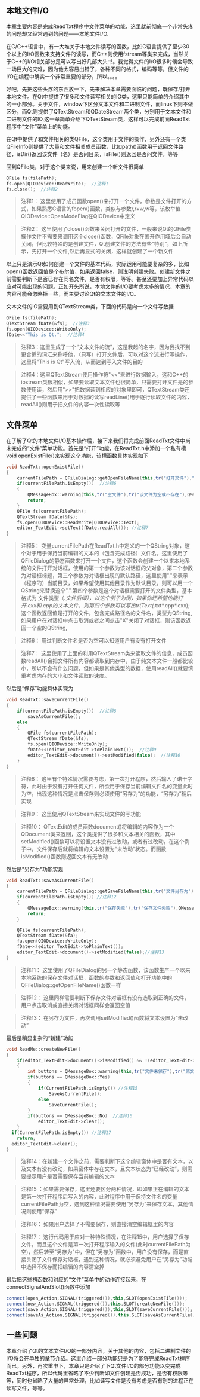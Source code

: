 ## 本地文件I/O

本章主要内容是完成ReadTxt程序中文件菜单的功能，这里就前彻底一个非常头疼的问题却又经常遇到的问题——本地文件I/O.

在C/C++语言中，有一大堆关于本地文件读写的函数，比如C语言提供了至少30个以上的I/O函数来支持文件的读写，而C++则使用fstream等类来完成，当然关于C++的I/O相关部分足可以写出好几部大头书。我觉得文件的I/O很多时候会导致一场巨大的灾难，因为他太容易出错了，各种不同的格式，编码等等，但文件的I/O在编程中确实一个非常重要的部分，所以。。。。

好吧，先把这些头疼的东西放一下，先来解决本章需要面临的问题，既保存/打开本地文件。在Qt中提供了很多和文件读写相关的IO类，这里只能简单的介绍其中的一小部分。关于文件，window下区分文本文件和二进制文件，而linux下则不做区分，而Qt则提供了QTextStream和QDateStream两个类，分别用于文本文件和二进制文件的IO,这一章简单介绍下QTextStream类，这样可以完成前面ReadTxt程序中“文件”菜单上的功能。

在Qt中提供了和文件相关的类QFile，这个类用于文件的操作，另外还有一个类QFileInfo则提供了大量和文件相关成员函数，比如path()函数用于返回文件路径，isDir()返回该文件（名）是否问目录，isFile()则返回是否问文件，等等

回到QFile类，对于这个类来说，用来创建一个新文件很简单
```c++
QFile fs(filePath);
fs.open(QIODevice::ReadWrite);  //注释1
fs.close();  //注释2
```

>注释1： 这里使用了成员函数open()来打开一个文件，参数是文件打开的方式，如果熟悉C语言的fopen()函数，类似与参数r,r+w,w等，该枚举值QIODevice::OpenModeFlag在QIODevice中定义

>注释2： 这里使用了close()函数来关闭打开的文件，一般来说Qt的QFile类操作文件不需要来调用这个close()函数，QFile对象在离开作用域后会自动关闭，但比较特殊的是创建文件，Qt创建文件的方法有些“特别”，如上所示，先打开一个文件,然后再显式的关闭，这样就创建了一个新文件

以上只是演示Qt如何创建一个文件的基本代码，实际运用可能要复杂的多，比如open()函数返回值是个布尔值，如果返回false，则说明创建失败。创建新文件之前需要判断下是否已存在同名文件，是否有权限，等等。甚至还要加上异常代码以应对可能出现的问题。正如开头所说，本地文件的I/O要考虑太多的情况，本章的内容可能会忽略掉一些，而主要讨论Qt的文本文件的I/O。

文本文件的IO需要用到QTextStream类，下面的代码是向一个文件写数据
```c++
QFile fs(filePath);
QTextStream fDate(&fs);  //注释3
fs.open(QIODevice::WriteOnly);
fDate<<"This is Qt.";  //注释4
```
>注释3：这里生成了一个“文本文件的流”，这是我起的名字，因为我找不到更合适的词汇来称呼他，（只写）打开文件后，可以对这个流进行写操作，这里将"This is Qt"写入流，从而达到写入文件的目的

>注释4：这里QTextStream使用操作符"<<"来进行数据输入，这和C++的iostream类很相似，如果要读取文本文件也很简单，只需要打开文件是的参数使用读，然后用">>"把数据读到相应的对象里即可，QTextStream类还提供了一些函数来用于对数据的读写readLine()用于逐行读取文件的内容，readAll()则用于把文件的内容一次性读取等

## 文件菜单
在了解了Qt的本地文件I/O基本操作后，接下来我们将完成前面ReadTxt文件中尚未完成的“文件”菜单功能。首先是“打开”功能，在ReadTxt.h中添加一个私有槽void openExistFile()来实现这个功能，该槽函数具体实现如下
```c++
void ReadTxt::openExistFile()
{
    currentFilePath = QFileDialog::getOpenFileName(this,tr("打开文件"),".",tr("Text(*.txt)"));  //注释5
    if(currentFilePath.isEmpty())  //注释6
    {
        QMessageBox::warning(this,tr("空文件"),tr("该文件为空或不存在"),QMessageBox::Yes);
        return;
    }
    QFile fs(currentFilePath);
    QTextStream fDate(&fs);
    fs.open(QIODevice::ReadWrite|QIODevice::Text);
    editor_TextEdit->setText(fDate.readAll()); //注释7
}
```
>注释5： 变量currentFilePath在ReadTxt.h中定义的一个QString对象，这个对于用于保持当前编辑的文本的（包含完成路径）文件名。这里使用了QFileDialog的静态函数来打开一个文件，这个函数会创建一个以来本地系统的文件打开对话框，使用的第一个参数为该对话框的父对象，第二个参数为对话框标题，第三个参数为对话框出现的默认路径，这里使用"."来表示（程序的）当前目录，如果希望使用其他目录作为默认目录，则可以用一个QString来替换这个".".第四个参数是这个对话框需要打开的文件类型，基本格式为 文件类型（*.文件后缀），以这个例子为例，如果你还希望他能打开.cxx和.cpp的文本文件，则第四个参数可以写出tr(Text(*.txt*.cpp*.cxx);这个函数返回值是打开的文件，包含完成路径名的文件名，类型为QString,如果用户在对话框中点击取消或者之间点击"X"关闭了对话框，则该函数返回一个空的QString,

>注释6： 用过判断文件名是否为空可以知道用户有没有打开文件

>注释7： 这里使用了上面的利用QTextStream类来读取文件的信息，成员函数readAll()会把文件所有内容都读取到内存中，由于纯文本文件一般都比较小，所以不会有什么问题，但如果是其他类型的数据，使用readAll()就要慎重考虑内存的大小和文件读取的速度。

然后是“保存”功能具体实现为
```c++
void ReadTxt::saveCurrentFile()
{
    if(currentFilePath.isEmpty())  //注释8
        saveAsCurrentFile();
    else
    {
        QFile fs(currentFilePath);
        QTextStream fDate(&fs);
        fs.open(QIODevice::WriteOnly);
        fDate<<(editor_TextEdit->toPlainText());  //注释9
        editor_TextEdit->document()->setModified(false);  //注释10
    }
}
```
>注释8： 这里有个特殊情况需要考虑，第一次打开程序，然后输入了诺干字符，此时由于没有打开任何文件，所欲用于保存当前编辑文件名的变量此时为空，出现这种情况是点击保存则必须使用“另存为”的功能，“另存为”稍后实现

>注释9： 这里使用QTextStream来实现文件的写功能      

>注释10： QTextEdit的成员函数document()将编辑的内容作为一个QDocument类来返回，这个类提供了很多和文本相关的函数，其中setModified()函数可以将设置文本没有过改动，或者有过改动，在这个例子中，文件保存后就将编辑的文本设置为“未改动”状态。而函数isModified()函数则返回文本有无改动   

然后是"另存为"功能实现
```c++
void ReadTxt::saveAsCurrentFile()
{
    currentFilePath = QFileDialog::getSaveFileName(this,tr("文件另存为"),".",tr("Text(*.txt)"));//注释11
    if(currentFilePath.isEmpty()) //注释12
    {
        QMessageBox::warning(this,tr("保存失败"),tr("保存文件失败"),QMessageBox::Yes);
        return;
    }

    QFile fs(currentFilePath);
    QTextStream fDate(&fa);
    fa.open(QIODevice::WriteOnly);
    fDate<<(editor_TextEdit->toPlainText());
    editor_TextEdit->document()->setModified(false);//注释13
}
```
>注释11： 这里使用了QFileDialog的另一个静态函数，该函数生产一个以来本地系统的保存文件对话框，函数的参数和返回值和打开功能中的QFileDialog::getOpenFileName()函数一样

>注释12： 这里同样需要判断下保存文件对话框有没有选取到正确的文件，用户点击取消或直接关闭对话框同样会返回空值

>注释13： 在另存为文件，再次调用setModified()函数将文本设置为“未改动”

最后是稍显复杂的“新建”功能
```c++
void ReadMe::createNewFile()
{
    if(editor_TextEdit->document()->isModified() && !(editor_TextEdit->toPlainText().isEmpty())) //注释14
    {
        int buttons = QMessageBox::warning(this,tr("文件未保存"),tr("原文件尚未保存，是否需要保存？"),QMessageBox::Yes|QMessageBox::No);
        if(buttons == QMessageBox::Yes)
        {
            if(CurrentFilePath.isEmpty()) //注释15
                SaveAsCurrentFile();
            else
                SaveCurrentFile();
        }
        if(buttons == QMessageBox::No)  //注释16
            editor_TextEdit->clear();
    }
  if(CurrentFilePath.isEmpty()) //注释17
    return;
  editor_TextEdit->clear();
}
```
>注释14：在新建一个文件之前，需要判断下这个编辑窗体中是否有文本，以及文本有没有改动，如果窗体中存在文本，且文本状态为“已经改动”，则需要提示用户是否需要保存当前编辑的文本

>注释15 ：如果需要保存，这里还要区分两种情况，即如果正在编辑的文本是第一次打开程序后写入的内容，此时程序中用于保持文件名的变量currentFilePath为空，遇到这种情况需要使用“另存为”来保存文本，其他情况则使用“保存”

>注释16： 如果用户选择了不需要保存，则直接清空编辑框里的内容

>注释17： 这行代码用于应对一种特殊情况，在注释15中，用户选择了保存文件，而且这个文件是第一次打开程序输入的文件(此时currentFilePath为空)，然后转至"另存为"中，但在“另存为”函数中，用户没有保存，而是直接关闭了文件保存对话框，遇到这种情况，就必须避免用户在“另存为”功能中选择不保存而把编辑的内容清空掉

最后把这些槽函数和对应的“文件”菜单中的动作连接起来，在connectSignalAndSlot()函数中添加
```c++
connect(open_Action,SIGNAL(triggered()),this,SLOT(openExistFile()));
connect(new_Action,SIGNAL(triggered()),this,SLOT(createNewFile()));
connect(save_Action,SIGNAL(triggered()),this,SLOT(saveCurrentFile()));
connect(saveAs_Action,SIGNAL(triggered()),this,SLOT(saveAsCurrentFile()));
```

## 一些问题

本章介绍了Qt的文本文件I/O的一部分内容，关于其他的内容，包括二进制文件的I/O将会在单独的章节介绍。这里介绍一部分功能只是为了能够完成ReadTxt程序而已。另外，再次重申下，本章只是介绍了下Qt文件I/O的部分功能以变完成ReadTxt程序，所以代码里省略了不少判断如文件创建是否成功，是否有权限等等，同时也省略了大量的异常处理，比如读写文件是没有考虑是否有别的进程正在读写文件，等等。

